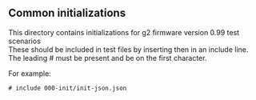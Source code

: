 ## Common initializations

This directory contains initializations for g2 firmware version 0.99 test scenarios<br>
These should be included in test files by inserting then in an include line.<br>
The leading # must be present and be on the first character.<br>

For example:
```
# include 000-init/init-json.json
```
